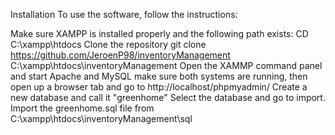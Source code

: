 Installation
To use the software, follow the instructions:

Make sure XAMPP is installed properly and the following path exists:
CD C:\xampp\htdocs
Clone the repository
git clone https://github.com/JeroenP98/inventoryManagement C:\xampp\htdocs\inventoryManagement
Open the XAMMP command panel and start Apache and MySQL
make sure both systems are running, then open up a browser tab and go to http://localhost/phpmyadmin/
Create a new database and call it "greenhome"
Select the database and go to import.
Import the greenhome.sql file from C:\xampp\htdocs\inventoryManagement\sql
